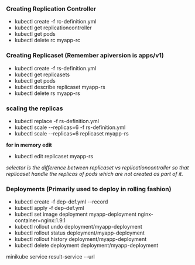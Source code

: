 ### Creating Replication Controller
- kubectl create -f rc-definition.yml
- kubectl get replicationcontroller
- kubectl get pods
- kubectl delete rc myapp-rc

### Creating Replicaset (Remember apiversion is apps/v1)
- kubectl create -f rs-definition.yml
- kubectl get replicasets
- kubectl get pods
- kubectl describe replicaset myapp-rs
- kubectl delete rs myapp-rs

###  scaling the replicas 
- kubectl replace -f rs-definition.yml
- kubectl scale --replicas=6  -f rs-definition.yml
- kubectl scale --replicas=6  replicaset myapp-rs

**for in memory edit**
- kubectl edit replicaset myapp-rs

*selector is the difference between replicaset vs replicationcontroller so that replicaset handle the replicas of pods which are not created as part of it.*

### Deployments  (Primarily used to deploy in rolling fashion)
- kubectl create -f dep-def.yml --record
- kubectl apply -f dep-def.yml
- kubectl set image deployment myapp-deployment nginx-container=nginx:1.9.1
- kubectl rollout undo deployment/myapp-deployment
- kubectl rollout status deployment/myapp-deployment
- kubectl rollout history deployment/myapp-deployment
- kubectl delete deployment deployment/myapp-deployment

minikube service result-service --url


